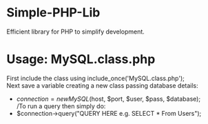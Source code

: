 # Simple-PHP-Lib
Efficient library for PHP to simplify development.

# Usage: MySQL.class.php
First include the class using include_once('MySQL.class.php');<Br>
Next save a variable creating a new class passing database details:<br>
  - $connection = new MySQL($host, $port, $user, $pass, $database);<br>
/To run a query then simply do:<br>
  - $connection->query("QUERY HERE e.g. SELECT * From Users");<br>
 

